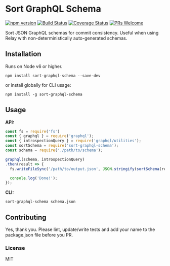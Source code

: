 # Sort GraphQL Schema

[![npm version](https://badge.fury.io/js/sort-graphql-schema.svg)](https://www.npmjs.com/package/sort-graphql-schema)
[![Build Status](https://travis-ci.org/nelson-ai/sort-graphql-schema.svg?branch=master)](https://travis-ci.org/nelson-ai/sort-graphql-schema)
[![Coverage Status](https://coveralls.io/repos/github/nelson-ai/sort-graphql-schema/badge.svg?branch=master)](https://coveralls.io/github/nelson-ai/sort-graphql-schema?branch=master)
[![PRs Welcome](https://img.shields.io/badge/PRs-welcome-brightgreen.svg)](#contributing)

Sort JSON GraphQL schemas for commit consistency.
Useful when using Relay with non-deterministically auto-generated schemas.

## Installation

Runs on Node v6 or higher.

`npm install sort-graphql-schema --save-dev`

or install globally for CLI usage:

`npm install -g sort-graphql-schema`

## Usage

**API:**
```js
const fs = require('fs')
const { graphql } = require('graphql');
const { introspectionQuery } = require('graphql/utilities');
const sortSchema = require('sort-graphql-schema');
const schema = require('./path/to/schema');

graphql(schema, introspectionQuery)
.then(result => {
  fs.writeFileSync('/path/to/output.json', JSON.stringify(sortSchema(result), null, 2));

  console.log('Done!');
});
```

**CLI:**

`sort-graphql-schema schema.json`

## Contributing

Yes, thank you. Please lint, update/write tests and add your name to the package.json file before you PR.

### License

MIT
